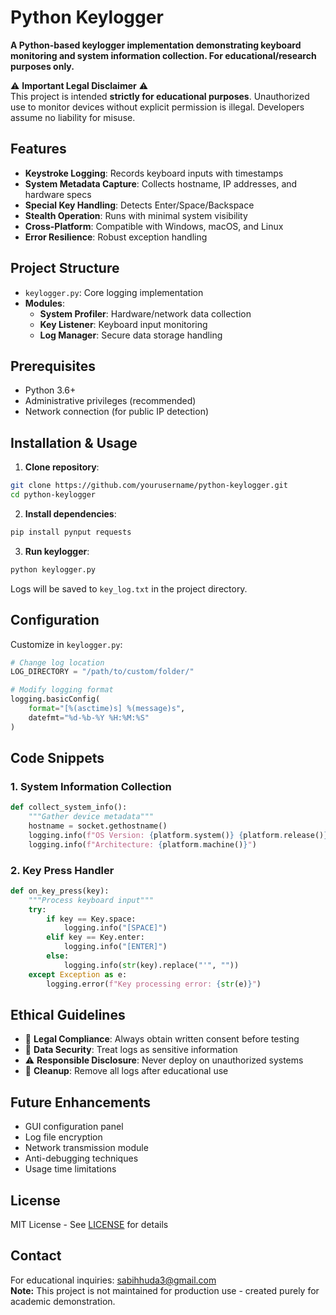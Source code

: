 # Python Keylogger 

**A Python-based keylogger implementation demonstrating keyboard monitoring and system information collection. For educational/research purposes only.**

⚠️ **Important Legal Disclaimer** ⚠️  
This project is intended **strictly for educational purposes**. Unauthorized use to monitor devices without explicit permission is illegal. Developers assume no liability for misuse.

## Features
- **Keystroke Logging**: Records keyboard inputs with timestamps
- **System Metadata Capture**: Collects hostname, IP addresses, and hardware specs
- **Special Key Handling**: Detects Enter/Space/Backspace
- **Stealth Operation**: Runs with minimal system visibility
- **Cross-Platform**: Compatible with Windows, macOS, and Linux
- **Error Resilience**: Robust exception handling

## Project Structure
- `keylogger.py`: Core logging implementation
- **Modules**:
  - **System Profiler**: Hardware/network data collection
  - **Key Listener**: Keyboard input monitoring
  - **Log Manager**: Secure data storage handling

## Prerequisites
- Python 3.6+
- Administrative privileges (recommended)
- Network connection (for public IP detection)

## Installation & Usage
1. **Clone repository**:
```bash
git clone https://github.com/yourusername/python-keylogger.git
cd python-keylogger
```

2. **Install dependencies**:
```bash
pip install pynput requests
```

3. **Run keylogger**:
```bash
python keylogger.py
```

Logs will be saved to `key_log.txt` in the project directory.

## Configuration
Customize in `keylogger.py`:
```python
# Change log location
LOG_DIRECTORY = "/path/to/custom/folder/"

# Modify logging format
logging.basicConfig(
    format="[%(asctime)s] %(message)s",
    datefmt="%d-%b-%Y %H:%M:%S"
)
```

## Code Snippets
### 1. System Information Collection
```python
def collect_system_info():
    """Gather device metadata"""
    hostname = socket.gethostname()
    logging.info(f"OS Version: {platform.system()} {platform.release()}")
    logging.info(f"Architecture: {platform.machine()}")
```

### 2. Key Press Handler
```python
def on_key_press(key):
    """Process keyboard input"""
    try:
        if key == Key.space:
            logging.info("[SPACE]")
        elif key == Key.enter:
            logging.info("[ENTER]")
        else:
            logging.info(str(key).replace("'", ""))
    except Exception as e:
        logging.error(f"Key processing error: {str(e)}")
```

## Ethical Guidelines
- 🛑 **Legal Compliance**: Always obtain written consent before testing
- 🔐 **Data Security**: Treat logs as sensitive information
- ⚠️ **Responsible Disclosure**: Never deploy on unauthorized systems
- 🧹 **Cleanup**: Remove all logs after educational use

## Future Enhancements
- GUI configuration panel
- Log file encryption
- Network transmission module
- Anti-debugging techniques
- Usage time limitations

## License
MIT License - See [LICENSE](LICENSE) for details

## Contact
For educational inquiries: sabihhuda3@gmail.com  
**Note:** This project is not maintained for production use - created purely for academic demonstration.
```

